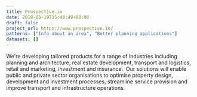 ```yaml
---
title: Prospective.io
date: 2018-06-19T15:40:49+08:00
draft: false
project_url: https://www.prospective.io/
patterns: ["Info about an area", "Better planning applications"]
datasets: []
---
```


We're developing tailored products for a range of industries including planning and architecture, real estate development, transport and logistics, retail and marketing, investment and insurance.
​
Our solutions will enable public and private sector organisations to optimise property design, development and investment processes, streamline service provision and improve transport and infrastructure operations.
